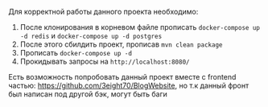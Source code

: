 Для корректной работы данного проекта необходимо:  
1. После клонирования в корневом файле прописать ```docker-compose up -d redis``` и ```docker-compose up -d postgres```  
2. После этого сбилдить проект, прописав ```mvn clean package```
3. Прописать ```docker-compose up -d```
4. Прокидывать запросы на ```http://localhost:8080/```  

Есть возможность попробовать данный проект вместе с frontend частью: https://github.com/3eight70/BlogWebsite, но т.к данный фронт был написан под другой бэк, могут быть баги
